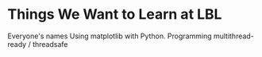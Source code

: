 Things We Want to Learn at LBL
==============================

Everyone's names
Using matplotlib with Python.
Programming multithread-ready / threadsafe

